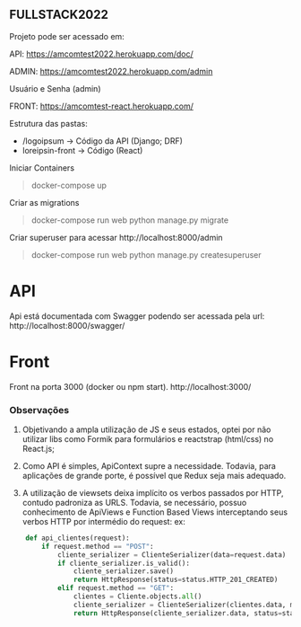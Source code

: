 ## FULLSTACK2022

Projeto pode ser acessado em:

API: https://amcomtest2022.herokuapp.com/doc/

ADMIN: https://amcomtest2022.herokuapp.com/admin

Usuário e Senha (admin)

FRONT: https://amcomtest-react.herokuapp.com/

Estrutura das pastas:

* /logoipsum -> Código da API (Django; DRF)
* loreipsin-front -> Código (React)

Iniciar Containers

> docker-compose up

Criar as migrations

> docker-compose run web python manage.py migrate

Criar superuser para acessar http://localhost:8000/admin

> docker-compose run web python manage.py createsuperuser

# API

Api está documentada com Swagger podendo ser acessada pela url:
http://localhost:8000/swagger/


# Front

Front na porta 3000 (docker ou npm start). http://localhost:3000/


### Observações

1. Objetivando a ampla utilização de JS e seus estados, optei por não utilizar libs como Formik para formulários e reactstrap (html/css) no React.js;

2. Como API é simples, ApiContext supre a necessidade. Todavia, para aplicações de grande porte, é possível que Redux seja mais adequado. 

3. A utilização de viewsets deixa implícito os verbos passados por HTTP, contudo padroniza as URLS. Todavia, se necessário, possuo conhecimento de ApiViews e Function Based Views interceptando seus verbos HTTP por intermédio do request: ex:

```python
    def api_clientes(request):
        if request.method == "POST":
            cliente_serializer = ClienteSerializer(data=request.data)
            if cliente_serializer.is_valid():
                cliente_serializer.save()
                return HttpResponse(status=status.HTTP_201_CREATED)
            elif request.method == "GET":
                clientes = Cliente.objects.all()
                cliente_serializer = ClienteSerializer(clientes.data, many=True)
                return HttpResponse(cliente_serializer.data, status=status.HTTP_200_OK)
```
